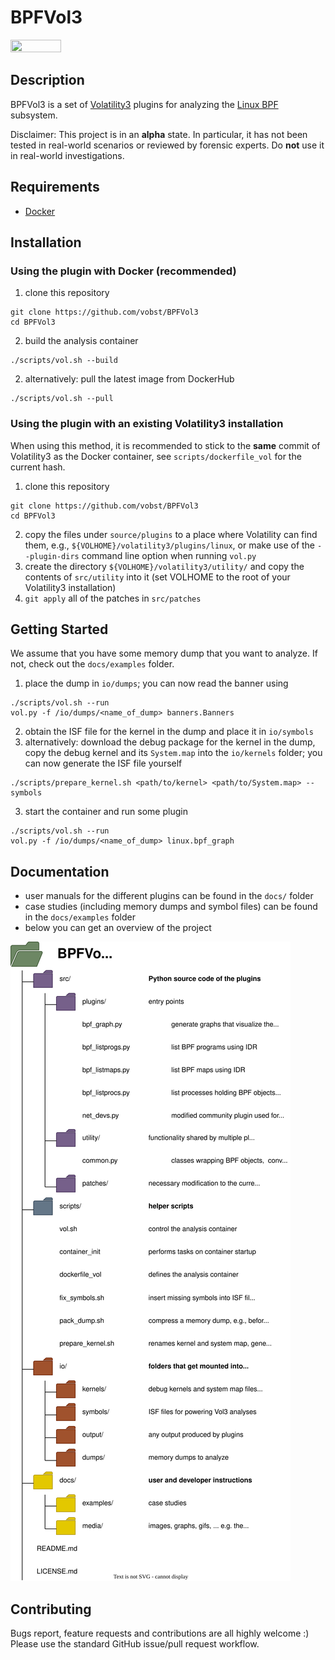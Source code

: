 # BPFVol3
<img src="https://user-images.githubusercontent.com/89150207/224386992-f97755d1-ccf0-474d-bcd7-6d7f247d9103.jpeg" width=40% height=40%>

## Description

BPFVol3 is a set of
[Volatility3](https://github.com/volatilityfoundation/volatility3)
plugins for analyzing the
[Linux BPF](https://docs.kernel.org/bpf/index.html) subsystem.

Disclaimer: This project is in an __alpha__ state. In particular, it has
not been tested in real-world scenarios or reviewed by
forensic experts. Do __not__ use it in real-world investigations.

## Requirements
- [Docker](https://docs.docker.com/engine/install/)

## Installation
### Using the plugin with Docker (recommended)
1. clone this repository
```
git clone https://github.com/vobst/BPFVol3
cd BPFVol3
```
2. build the analysis container
```
./scripts/vol.sh --build
```
2. alternatively: pull the latest image from DockerHub
```
./scripts/vol.sh --pull
```

### Using the plugin with an existing Volatility3 installation
When using this method, it is recommended to stick to the __same__
commit of Volatility3 as the Docker container, see
`scripts/dockerfile_vol` for the current hash.
1. clone this repository
```
git clone https://github.com/vobst/BPFVol3
cd BPFVol3
```
2. copy the files under `source/plugins` to a place where Volatility
can find them, e.g., `${VOLHOME}/volatility3/plugins/linux`,
or make use of the `--plugin-dirs` command line option when
running `vol.py`
3. create the directory `${VOLHOME}/volatility3/utility/`
and copy the contents of `src/utility` into it (set VOLHOME to the root
of your Volatility3 installation)
4. `git apply` all of the patches in `src/patches`

## Getting Started
We assume that you have some memory dump that you want to analyze.
If not, check out the `docs/examples` folder.
1. place the dump in `io/dumps`; you can now read the banner using
```
./scripts/vol.sh --run
vol.py -f /io/dumps/<name_of_dump> banners.Banners
```
2. obtain the ISF file for the kernel in the dump and place it in
`io/symbols`
2. alternatively: download the debug package for the kernel in the dump,
copy the debug kernel and its `System.map` into the `io/kernels`
folder; you can now generate the ISF file yourself
```
./scripts/prepare_kernel.sh <path/to/kernel> <path/to/System.map> --symbols
```
3. start the container and run some plugin
```
./scripts/vol.sh --run
vol.py -f /io/dumps/<name_of_dump> linux.bpf_graph
```

## Documentation
- user manuals for the different plugins can be found in the
`docs/` folder
- case studies (including memory dumps and symbol files) can be found
in the `docs/examples` folder
- below you can get an overview of the project

![project_tree.svg](./docs/media/project_tree.svg)

## Contributing
Bugs report, feature requests and contributions are all highly
welcome :)
Please use the standard GitHub issue/pull request workflow.
